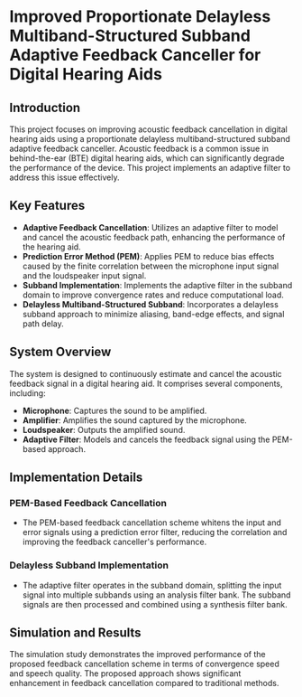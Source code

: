 # Improved Proportionate Delayless Multiband-Structured Subband Adaptive Feedback Canceller for Digital Hearing Aids

## Introduction
This project focuses on improving acoustic feedback cancellation in digital hearing aids using a proportionate delayless multiband-structured subband adaptive feedback canceller. Acoustic feedback is a common issue in behind-the-ear (BTE) digital hearing aids, which can significantly degrade the performance of the device. This project implements an adaptive filter to address this issue effectively.

## Key Features
- **Adaptive Feedback Cancellation**: Utilizes an adaptive filter to model and cancel the acoustic feedback path, enhancing the performance of the hearing aid.
- **Prediction Error Method (PEM)**: Applies PEM to reduce bias effects caused by the finite correlation between the microphone input signal and the loudspeaker input signal.
- **Subband Implementation**: Implements the adaptive filter in the subband domain to improve convergence rates and reduce computational load.
- **Delayless Multiband-Structured Subband**: Incorporates a delayless subband approach to minimize aliasing, band-edge effects, and signal path delay.

## System Overview
The system is designed to continuously estimate and cancel the acoustic feedback signal in a digital hearing aid. It comprises several components, including:
- **Microphone**: Captures the sound to be amplified.
- **Amplifier**: Amplifies the sound captured by the microphone.
- **Loudspeaker**: Outputs the amplified sound.
- **Adaptive Filter**: Models and cancels the feedback signal using the PEM-based approach.

## Implementation Details
### PEM-Based Feedback Cancellation
- The PEM-based feedback cancellation scheme whitens the input and error signals using a prediction error filter, reducing the correlation and improving the feedback canceller's performance.

### Delayless Subband Implementation
- The adaptive filter operates in the subband domain, splitting the input signal into multiple subbands using an analysis filter bank. The subband signals are then processed and combined using a synthesis filter bank.

## Simulation and Results
The simulation study demonstrates the improved performance of the proposed feedback cancellation scheme in terms of convergence speed and speech quality. The proposed approach shows significant enhancement in feedback cancellation compared to traditional methods.
